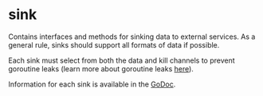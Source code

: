 # sink
Contains interfaces and methods for sinking data to external services. As a general rule, sinks should support all formats of data if possible. 

Each sink must select from both the data and kill channels to prevent goroutine leaks (learn more about goroutine leaks [here](https://www.ardanlabs.com/blog/2018/11/goroutine-leaks-the-forgotten-sender.html)).

Information for each sink is available in the [GoDoc](https://pkg.go.dev/github.com/brexhq/substation/internal/sink).
